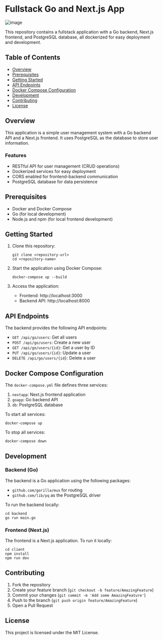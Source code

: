 # Fullstack Go and Next.js App
![image](https://github.com/user-attachments/assets/d9653a6d-c0fb-4dbd-8944-815ea661d8a9)

This repository contains a fullstack application with a Go backend, Next.js frontend, and PostgreSQL database, all dockerized for easy deployment and development.

## Table of Contents

- [Overview](#overview)
- [Prerequisites](#prerequisites)
- [Getting Started](#getting-started)
- [API Endpoints](#api-endpoints)
- [Docker Compose Configuration](#docker-compose-configuration)
- [Development](#development)
- [Contributing](#contributing)
- [License](#license)

## Overview

This application is a simple user management system with a Go backend API and a Next.js frontend. It uses PostgreSQL as the database to store user information.

### Features

- RESTful API for user management (CRUD operations)
- Dockerized services for easy deployment
- CORS enabled for frontend-backend communication
- PostgreSQL database for data persistence

## Prerequisites

- Docker and Docker Compose
- Go (for local development)
- Node.js and npm (for local frontend development)


## Getting Started

1. Clone this repository:
   ```
   git clone <repository-url>
   cd <repository-name>
   ```

2. Start the application using Docker Compose:
   ```
   docker-compose up --build
   ```

3. Access the application:
   - Frontend: http://localhost:3000
   - Backend API: http://localhost:8000

## API Endpoints

The backend provides the following API endpoints:

- `GET /api/go/users`: Get all users
- `POST /api/go/users`: Create a new user
- `GET /api/go/users/{id}`: Get a user by ID
- `PUT /api/go/users/{id}`: Update a user
- `DELETE /api/go/users/{id}`: Delete a user

## Docker Compose Configuration

The `docker-compose.yml` file defines three services:

1. `nextapp`: Next.js frontend application
2. `goapp`: Go backend API
3. `db`: PostgreSQL database

To start all services:

```
docker-compose up
```

To stop all services:

```
docker-compose down
```

## Development


### Backend (Go)

The backend is a Go application using the following packages:

- `github.com/gorilla/mux` for routing
- `github.com/lib/pq` as the PostgreSQL driver

To run the backend locally:

```
cd backend
go run main.go
```

### Frontend (Next.js)

The frontend is a Next.js application. To run it locally:

```
cd client
npm install
npm run dev
```

## Contributing

1. Fork the repository
2. Create your feature branch (`git checkout -b feature/AmazingFeature`)
3. Commit your changes (`git commit -m 'Add some AmazingFeature'`)
4. Push to the branch (`git push origin feature/AmazingFeature`)
5. Open a Pull Request

## License

This project is licensed under the MIT License.
